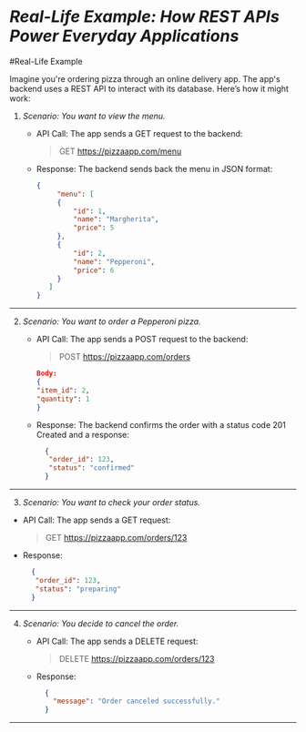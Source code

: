 # *Real-Life Example: How REST APIs Power Everyday Applications*

#Real-Life Example

Imagine you're ordering pizza through an online delivery app. The app's backend uses a REST API to interact with its database. Here’s how it might work:

1. *Scenario: You want to view the menu.*

   * API Call:
     The app sends a GET request to the backend:

     >GET https://pizzaapp.com/menu
     

   * Response:
     The backend sends back the menu in JSON format:

     ```json
     {
          "menu": [
          {
              "id": 1,
              "name": "Margherita",
              "price": 5
          },
          {
              "id": 2,
              "name": "Pepperoni",
              "price": 6
          }
        ]
     }

---------------------------------------------------------------------------------------------------------------------------------------------

2. *Scenario: You want to order a Pepperoni pizza.*

   * API Call:
     The app sends a POST request to the backend:

     >POST https://pizzaapp.com/orders

      ```json
      Body:
      {
      "item_id": 2,
      "quantity": 1
      }
     

   * Response:
    The backend confirms the order with a status code 201 Created and a response:

     ```json
       {
        "order_id": 123,
        "status": "confirmed"
       }

---------------------------------------------------------------------------------------------------------------------------------------------

3. *Scenario: You want to check your order status.*
   
  * API Call:
     The app sends a GET request:

     >GET https://pizzaapp.com/orders/123

   * Response:
    
     ```json
       {
        "order_id": 123,
        "status": "preparing"
       }


---------------------------------------------------------------------------------------------------------------------------------------------

4. *Scenario: You decide to cancel the order.*

   * API Call:
     The app sends a DELETE request:

     >DELETE https://pizzaapp.com/orders/123

   * Response:
    
     ```json
       {
         "message": "Order canceled successfully."
       }
---------------------------------------------------------------------------------------------------------------------------------------------
